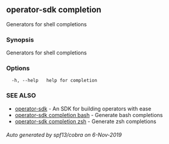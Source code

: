## operator-sdk completion

Generators for shell completions

### Synopsis

Generators for shell completions

### Options

```
  -h, --help   help for completion
```

### SEE ALSO

* [operator-sdk](operator-sdk.md)	 - An SDK for building operators with ease
* [operator-sdk completion bash](operator-sdk_completion_bash.md)	 - Generate bash completions
* [operator-sdk completion zsh](operator-sdk_completion_zsh.md)	 - Generate zsh completions

###### Auto generated by spf13/cobra on 6-Nov-2019
